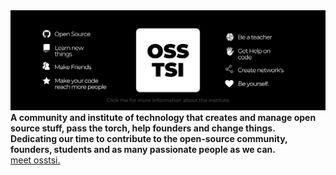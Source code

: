 <img src="institute.png" alt="Banner"/>
<b>A community and institute of technology that creates and manage open source stuff, pass the torch, help founders and change things.</b>
<br/>
<b>Dedicating our time to contribute to the open-source community, founders, students and as many passionate people as we can.</b>
<br/>
<a href="https://github.com/osstsi">meet osstsi.</a>

